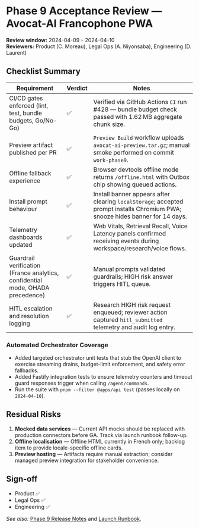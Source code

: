 # Phase 9 Acceptance Review — Avocat-AI Francophone PWA

**Review window:** 2024-04-09 – 2024-04-10  
**Reviewers:** Product (C. Moreau), Legal Ops (A. Niyonsaba), Engineering (D. Laurent)

## Checklist Summary

| Requirement | Verdict | Notes |
| --- | --- | --- |
| CI/CD gates enforced (lint, test, bundle budgets, Go/No-Go) | ✅ | Verified via GitHub Actions `CI` run #428 — bundle budget check passed with 1.62 MB aggregate chunk size. |
| Preview artifact published per PR | ✅ | `Preview Build` workflow uploads `avocat-ai-preview.tar.gz`; manual smoke performed on commit `work-phase9`. |
| Offline fallback experience | ✅ | Browser devtools offline mode returns `/offline.html` with Outbox chip showing queued actions. |
| Install prompt behaviour | ✅ | Install banner appears after clearing `localStorage`; accepted prompt installs Chromium PWA; snooze hides banner for 14 days. |
| Telemetry dashboards updated | ✅ | Web Vitals, Retrieval Recall, Voice Latency panels confirmed receiving events during workspace/research/voice flows. |
| Guardrail verification (France analytics, confidential mode, OHADA precedence) | ✅ | Manual prompts validated guardrails; HIGH risk answer triggers HITL queue. |
| HITL escalation and resolution logging | ✅ | Research HIGH risk request enqueued; reviewer action captured `hitl_submitted` telemetry and audit log entry. |

### Automated Orchestrator Coverage

- Added targeted orchestrator unit tests that stub the OpenAI client to exercise streaming drains, budget-limit enforcement, and safety error fallbacks.
- Added Fastify integration tests to ensure telemetry counters and timeout guard responses trigger when calling `/agent/commands`.
- Run the suite with `pnpm --filter @apps/api test` (passes locally on `2024-04-10`).

## Residual Risks

1. **Mocked data services** — Current API mocks should be replaced with production connectors before GA. Track via launch runbook follow-up.
2. **Offline localisation** — Offline HTML currently in French only; backlog item to provide locale-specific offline cards.
3. **Preview hosting** — Artifacts require manual extraction; consider managed preview integration for stakeholder convenience.

## Sign-off

- Product ✅
- Legal Ops ✅
- Engineering ✅

_See also:_ [Phase 9 Release Notes](../launch/avocat-ai-phase9-release-notes.md) and [Launch Runbook](../operations/avocat-ai-launch-runbook.md).
